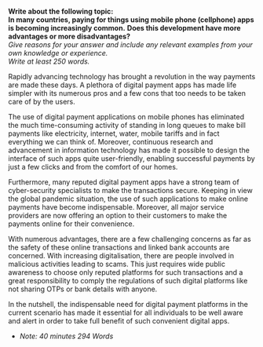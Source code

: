 **Write about the following topic:**  
**In many countries, paying for things using mobile phone (cellphone) apps is becoming increasingly common.**
**Does this development have more advantages or more disadvantages?**  
*Give reasons for your answer and include any relevant examples from your own knowledge or experience.*  
*Write at least 250 words.*



Rapidly advancing technology has brought a revolution in the way payments are made these days. A plethora of digital payment apps has made life simpler with its numerous pros and a few cons that too needs to be taken care of by the users.

The use of digital payment applications on mobile phones has eliminated the much time-consuming activity of standing in long queues to make bill payments like electricity, internet, water, mobile tariffs and in fact everything we can think of. Moreover, continuous research and advancement in information technology has made it possible to design the interface of such apps quite user-friendly, enabling successful payments by just a few clicks and from the comfort of our homes.

Furthermore, many reputed digital payment apps have a strong team of cyber-security specialists to make the transactions secure. Keeping in view the global pandemic situation, the use of such applications to make online payments have become indispensable. Moreover, all major service providers are now offering an option to their customers to make the payments online for their convenience.

With numerous advantages, there are a few challenging concerns as far as the safety of these online transactions and linked bank accounts are concerned. With increasing digitalisation, there are people involved in malicious activities leading to scams. This just requires wide public awareness to choose only reputed platforms for such transactions and a great responsibility to comply the regulations of such digital platforms like not sharing OTPs or bank details with anyone.


In the nutshell, the indispensable need for digital payment platforms in the current scenario has made it essential for all individuals to be well aware and alert in order to take full benefit  of such convenient digital apps.





- *Note: 40 minutes 294 Words*
